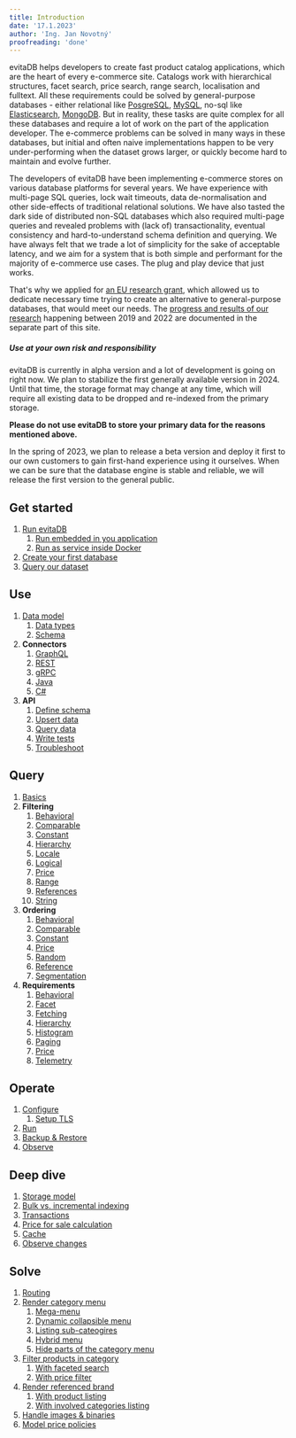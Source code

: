 ```yaml
---
title: Introduction
date: '17.1.2023'
author: 'Ing. Jan Novotný'
proofreading: 'done'
---
```


evitaDB helps developers to create fast product catalog applications, which are the heart of every e-commerce site.
Catalogs work with hierarchical structures, facet search, price search, range search, localisation and fulltext.
All these requirements could be solved by general-purpose databases - either relational like [PosgreSQL](https://www.postgresql.org/),
[MySQL](https://www.mysql.com/), no-sql like [Elasticsearch](https://www.elastic.co/), [MongoDB](https://www.mongodb.com/).
But in reality, these tasks are quite complex for all these databases and require a lot of work on the part of 
the application developer. The e-commerce problems can be solved in many ways in these databases, but initial and
often naive implementations happen to be very under-performing when the dataset grows larger, or quickly become hard
to maintain and evolve further.

The developers of evitaDB have been implementing e-commerce stores on various database platforms for several years. We
have experience with multi-page SQL queries, lock wait timeouts, data de-normalisation and other side-effects of 
traditional relational solutions. We have also tasted the dark side of distributed non-SQL databases
which also required multi-page queries and revealed problems with (lack of) transactionality, eventual consistency
and hard-to-understand schema definition and querying. We have always felt that we trade a lot of simplicity for the sake of
acceptable latency, and we aim for a system that is both simple and performant for the majority of e-commerce
use cases. The plug and play device that just works.

That's why we applied for [an EU research grant](https://evitadb.io/project-info), which allowed us to dedicate necessary
time trying to create an alternative to general-purpose databases, that would meet our needs. The [progress
and results of our research](https://evitadb.io/research/introduction) happening between 2019 and 2022 are documented 
in the separate part of this site.

<Note type="warning">

<NoteTitle toggles="false">

##### Use at your own risk and responsibility
</NoteTitle>

evitaDB is currently in alpha version and a lot of development is going on right now. We plan to stabilize the first 
generally available version in 2024. Until that time, the storage format may change at any time, which 
will require all existing data to be dropped and re-indexed from the primary storage.

**Please do not use evitaDB to store your primary data for the reasons mentioned above.**

In the spring of 2023, we plan to release a beta version and deploy it first to our own customers to gain first-hand 
experience using it ourselves. When we can be sure that the database engine is stable and reliable, we will release 
the first version to the general public.
</Note>

## Get started

1. [Run evitaDB](get-started/run-evitadb.md)
   1. [Run embedded in you application](use/connectors/java.md)
   2. [Run as service inside Docker](operate/run.md)
2. [Create your first database](get-started/create-first-database.md)
3. [Query our dataset](get-started/query-our-dataset.md)

## Use

1. [Data model](use/data-model.md)
   1. [Data types](use/data-types.md)
   2. [Schema](use/schema.md)
2. **Connectors**
   1. [GraphQL](use/connectors/graphql.md)
   2. [REST](use/connectors/rest.md)
   3. [gRPC](use/connectors/grpc.md)
   4. [Java](use/connectors/java.md)
   5. [C#](use/connectors/c-sharp.md)
3. **API**
   1. [Define schema](use/api/schema-api.md)
   2. [Upsert data](use/api/write-data.md)
   3. [Query data](use/api/query-data.md)
   4. [Write tests](use/api/write-tests.md)
   5. [Troubleshoot](use/api/troubleshoot.md)

## Query

1. [Basics](query/basics.md)
2. **Filtering**
   1. [Behavioral](query/filtering/behavioral.md)
   2. [Comparable](query/filtering/comparable.md)
   3. [Constant](query/filtering/constant.md)
   4. [Hierarchy](query/filtering/hierarchy.md)
   5. [Locale](query/filtering/locale.md)
   6. [Logical](query/filtering/logical.md)
   7. [Price](query/filtering/price.md)
   8. [Range](query/filtering/range.md)
   9. [References](query/filtering/references.md)
   10. [String](query/filtering/string.md)
3. **Ordering**
   1. [Behavioral](query/ordering/behavioral.md)
   2. [Comparable](query/ordering/comparable.md)
   3. [Constant](query/ordering/constant.md)
   4. [Price](query/ordering/price.md)
   5. [Random](query/ordering/random.md)
   6. [Reference](query/ordering/reference.md)
   7. [Segmentation](query/ordering/segment.md)
4. **Requirements**
   1. [Behavioral](query/requirements/behavioral.md)
   2. [Facet](query/requirements/facet.md)
   3. [Fetching](query/requirements/fetching.md)
   4. [Hierarchy](query/requirements/hierarchy.md)
   5. [Histogram](query/requirements/histogram.md)
   6. [Paging](query/requirements/paging.md)
   7. [Price](query/requirements/price.md)
   8. [Telemetry](query/requirements/telemetry.md)

## Operate

1. [Configure](operate/configure.md)
   1. [Setup TLS](operate/tls.md) 
2. [Run](operate/run.md)
3. [Backup & Restore](operate/backup-restore.md)
4. [Observe](operate/observe.md)

## Deep dive

1. [Storage model](deep-dive/storage-model.md)
2. [Bulk vs. incremental indexing](deep-dive/bulk-vs-incremental-indexing.md)
3. [Transactions](deep-dive/transactions.md)
4. [Price for sale calculation](deep-dive/price-for-sale-calculation.md)
5. [Cache](deep-dive/cache.md)
6. [Observe changes](deep-dive/observing.md)

## Solve

1. [Routing](solve/routing.md)
2. [Render category menu](solve/render-category-menu.md)
   1. [Mega-menu](solve/render-category-menu.md#mega-menu)
   2. [Dynamic collapsible menu](solve/render-category-menu.md#dynamic-collapsible-menu)
   3. [Listing sub-cateogires](solve/render-category-menu.md#listing-sub-categories)
   4. [Hybrid menu](solve/render-category-menu.md#hybrid-menu)
   5. [Hide parts of the category menu](solve/render-category-menu.md#hiding-parts-of-the-category-tree)
3. [Filter products in category](solve/filtering-products-in-category.md)
   1. [With faceted search](solve/filtering-products-in-category.md#faceted-search)
   2. [With price filter](solve/filtering-products-in-category.md#price-filter)
4. [Render referenced brand](solve/render-referenced-brand.md)
   1. [With product listing](solve/render-referenced-brand.md#product-listing)
   2. [With involved categories listing](solve/render-referenced-brand.md#category-listing)
5. [Handle images & binaries](solve/handling-images-binaries.md)
6. [Model price policies](solve/model-price-policies.md)